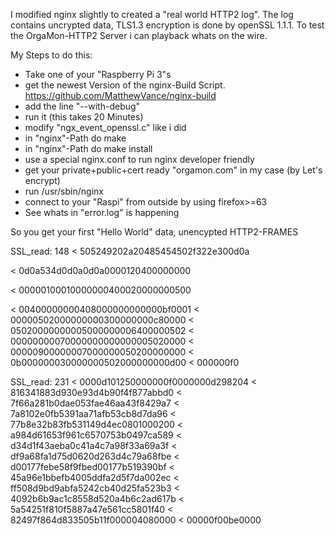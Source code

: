 I modified nginx slightly to created a "real world HTTP2 log". The log contains uncrypted data, TLS1.3 encryption is done by openSSL 1.1.1. To test the OrgaMon-HTTP2 Server i can playback whats on the wire.

My Steps to do this:

* Take one of your "Raspberry Pi 3"s
* get the newest Version of the nginx-Build Script. https://github.com/MatthewVance/nginx-build
* add the line "--with-debug"
* run it (this takes 20 Minutes)
* modify "ngx_event_openssl.c" like i did
* in "nginx"-Path do make
* in "nginx"-Path do make install
* use a special nginx.conf to run nginx developer friendly
* get your private+public+cert ready "orgamon.com" in my case (by Let's encrypt)
* run /usr/sbin/nginx
* connect to your "Raspi" from outside by using firefox>=63
* See whats in "error.log" is happening

So you get your first "Hello World" data, unencypted HTTP2-FRAMES

SSL_read: 148
 < 505249202a20485454502f322e300d0a
 
 < 0d0a534d0d0a0d0a0000120400000000
 
 < 00000100010000000400020000000500
 
 < 00400000000408000000000000bf0001
 < 00000502000000000300000000c80000
 < 05020000000005000000006400000502
 < 00000000070000000000000005020000
 < 00000900000007000000050200000000
 < 0b000000030000000502000000000d00
 < 000000f0
 
SSL_read: 231
< 0000d101250000000f0000000d298204
< 816341883d930e93d4b90f4f877abbd0
< 7f66a281b0dae053fae46aa43f8429a7
< 7a8102e0fb5391aa71afb53cb8d7da96
< 77b8e32b83fb531149d4ec0801000200
< a984d61653f961c6570753b0497ca589
< d34d1f43aeba0c41a4c7a98f33a69a3f
< df9a68fa1d75d0620d263d4c79a68fbe
< d00177febe58f9fbed00177b519390bf
< 45a96e1bbefb4005ddfa2d5f7da002ec
< ff508d9bd9abfa5242cb40d25fa523b3
< 4092b6b9ac1c8558d520a4b6c2ad617b
< 5a54251f810f5887a47e561cc5801f40
< 82497f864d833505b11f000004080000
< 00000f00be0000

 

